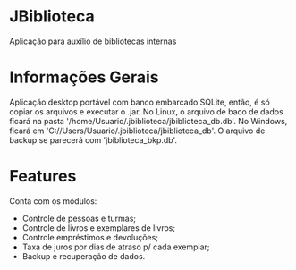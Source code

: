 # JBiblioteca
Aplicação para auxílio de bibliotecas internas

# Informações Gerais
Aplicação desktop portável com banco embarcado SQLite, então, é só copiar os arquivos e executar o .jar.
No Linux, o arquivo de baco de dados ficará na pasta '/home/Usuario/.jbiblioteca/jbiblioteca_db.db'.
No Windows, ficará em 'C://Users/Usuario/.jbiblioteca/jbiblioteca_db'.
O arquivo de backup se parecerá com 'jbiblioteca_bkp.db'.

# Features
Conta com os módulos:
* Controle de pessoas e turmas;
* Controle de livros e exemplares de livros; 
* Controle empréstimos e devoluções;
* Taxa de juros por dias de atraso p/ cada exemplar;
* Backup e recuperação de dados.
